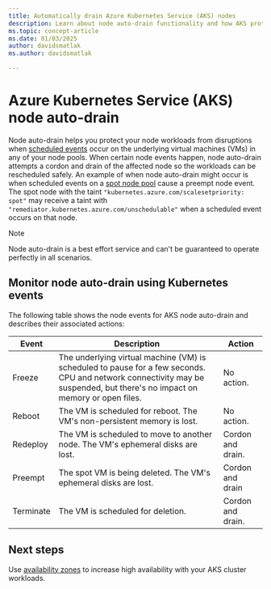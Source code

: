 ```yaml
---
title: Automatically drain Azure Kubernetes Service (AKS) nodes 
description: Learn about node auto-drain functionality and how AKS protects your workloads from scheduled VM maintenance events.
ms.topic: concept-article
ms.date: 01/03/2025
author: davidsmatlak
ms.author: davidsmatlak

---
```


# Azure Kubernetes Service (AKS) node auto-drain
Node auto-drain helps you protect your node workloads from disruptions when [scheduled events][scheduled-events] occur on the underlying virtual machines (VMs) in any of your node pools. When certain node events happen, node auto-drain attempts a cordon and drain of the affected node so the workloads can be rescheduled safely. An example of when node auto-drain might occur is when scheduled events on a [spot node pool][spot-node-pools] cause a preempt node event. The spot node with the taint `"kubernetes.azure.com/scalesetpriority: spot"` may receive a taint with `"remediator.kubernetes.azure.com/unschedulable"` when a scheduled event occurs on that node.

> [!NOTE]
> Node auto-drain is a best effort service and can't be guaranteed to operate perfectly in all scenarios.

## Monitor node auto-drain using Kubernetes events
The following table shows the node events for AKS node auto-drain and describes their associated actions:

| Event | Description |   Action   |
| --- | --- | --- |
| Freeze | The underlying virtual machine (VM) is scheduled to pause for a few seconds. CPU and network connectivity may be suspended, but there's no impact on memory or open files.  | No action. |
| Reboot | The VM is scheduled for reboot. The VM's non-persistent memory is lost. | No action. |
| Redeploy | The VM is scheduled to move to another node. The VM's ephemeral disks are lost. | Cordon and drain. |
| Preempt | The spot VM is being deleted. The VM's ephemeral disks are lost. | Cordon and drain |
| Terminate | The VM is scheduled for deletion.| Cordon and drain. |

## Next steps

Use [availability zones][availability-zones] to increase high availability with your AKS cluster workloads.

<!-- LINKS - Internal -->
[availability-zones]: ./availability-zones.md
[vm-updates]: /azure/virtual-machines/updates-maintenance-overview
[scheduled-events]: /azure/virtual-machines/linux/scheduled-events
[spot-node-pools]: ./spot-node-pool.md
